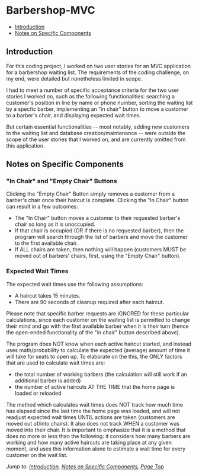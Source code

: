 # Barbershop-MVC

* [Introduction](#introduction)
* [Notes on Specific Components](#notes-on-specific-components)

## Introduction
For this coding project, I worked on two user stories for an MVC application for a barbershop waiting list. The requirements of the coding challenge, on my end, were detailed but nonetheless limited in scope.

I had to meet a number of specific acceptance criteria for the two user stories I worked on, such as the following functionalities: searching a customer's position in line by name or phone number, sorting the waiting list by a specfic barber, implementing an "in chair" button to move a customer to a barber's chair, and displaying expected wait times.

But certain essential functionalities -- most notably, adding new customers to the waiting list and database creation/maintenance -- were outside the scope of the user stories that I worked on, and are currently omitted from this application.

## Notes on Specific Components

### "In Chair" and "Empty Chair" Buttons

Clicking the "Empty Chair" Button simply removes a customer from a barber's chair once their haircut is complete.
Clicking the "In Chair" button can result in a few outcomes:
* The "In Chair" button moves a customer to their requested barber's chair so long as it is unoccupied.
* If that chair is occupied (OR if there is no requested barber), then the program will search through the list of barbers and move the customer to the first available chair.
* If ALL chairs are taken, then nothing will happen (customers MUST be moved out of barbers' chairs, first, using the "Empty Chair" button).

### Expected Wait Times
The expected wait times use the following assumptions:

* A haircut takes 15 minutes.
* There are 90 seconds of cleanup required after each haircut.

Please note that specific barber requests are IGNORED for these particular calculations, since each customer on the waiting list is permitted to change their mind and go with the first available barber when it is their turn (hence the open-ended functionality of the "in chair" button described above).

The program does NOT know when each active haircut started, and instead uses math/probability to calculate the expected (average) amount of time it will take for seats to open up. To elaborate on the this, the ONLY factors that are used to calculate wait times are:

* the total number of working barbers (the calculation will still work if an additional barber is added)
* the number of active haircuts AT THE TIME that the home page is loaded or reloaded

The method which calculates wait times does NOT track how much time has elapsed since the last time the home page was loaded, and will not readjust expected wait times UNTIL actions are taken (customers are moved out of/into chairs). It also does not track WHEN a customer was moved into their chair. It is important to emphasize that it is a method that does no more or less than the following: it considers how many barbers are working and how many active haircuts are taking place at any given moment, and uses this information alone to estimate a wait time for every customer on the wait list.

*Jump to: [Introduction](#introduction), [Notes on Specific Components](#notes-on-specific-components), [Page Top](#Barbershop-MVC)*
